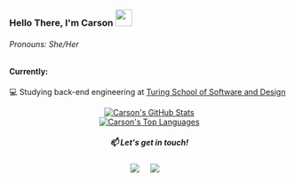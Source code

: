 ### Hello There, I'm Carson <img src="https://raw.githubusercontent.com/MartinHeinz/MartinHeinz/master/wave.gif" width="30px">
###### Pronouns: She/Her

 #### Currently: 
 :computer: Studying back-end engineering at [Turing School of Software and Design](https://turing.io/)

<p align="center">
  <a href="https://github.com/anuraghazra/github-readme-stats">
    <img align="center" src="https://github-readme-stats.vercel.app/api?username=carson-jardine&count_private=true&show_icons=true&&bg_color=DEG," alt="Carson's GitHub Stats" /><br>
  <img align="center" src="https://github-readme-stats.vercel.app/api/top-langs/?username=carson-jardine&layout=compact&hide=shell" alt="Carson's Top Languages"/>
  </a>
</p>

<h5 align="center">📫 Let's get in touch!</h5>
<p align="center">
  <a target="_blank"href="https://www.linkedin.com/in/carson-jardine/"><img src="https://img.shields.io/badge/LinkedIn-blue?style=for-the-badge&logo=linkedin&labelColor=blue" /></a>&nbsp;&nbsp;&nbsp;&nbsp;
  <a href="mailto:h.carsonjardine@gmail.com?subject=Hello%20Carson,%20From%20Github"><img src="https://img.shields.io/badge/GMail-red?style=for-the-badge&logo=gmail&labelColor=red&logoColor=white" /></a>&nbsp;&nbsp;&nbsp;&nbsp;
</p>


<!--
**carson-jardine/carson-jardine** is a ✨ _special_ ✨ repository because its `README.md` (this file) appears on your GitHub profile.

Here are some ideas to get you started:

- 🔭 I’m currently working on ...
-  I’m currently learning ...
- 👯 I’m looking to collaborate on ...
- 🤔 I’m looking for help with ...
- 💬 Ask me about ...
- 📫 How to reach me: ...
- 😄 Pronouns: ...
- ⚡ Fun fact: ...
-->
